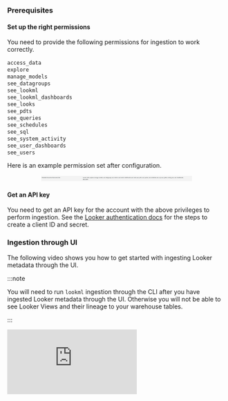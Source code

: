 ### Prerequisites

#### Set up the right permissions

You need to provide the following permissions for ingestion to work correctly.

```
access_data
explore
manage_models
see_datagroups
see_lookml
see_lookml_dashboards
see_looks
see_pdts
see_queries
see_schedules
see_sql
see_system_activity
see_user_dashboards
see_users
```

Here is an example permission set after configuration.

<p align="center">
  <img width="70%"  src="https://raw.githubusercontent.com/datahub-project/static-assets/main/imgs/looker_datahub_permission_set.png"/>
</p>

#### Get an API key

You need to get an API key for the account with the above privileges to perform ingestion. See the [Looker authentication docs](https://docs.looker.com/reference/api-and-integration/api-auth#authentication_with_an_sdk) for the steps to create a client ID and secret.

### Ingestion through UI

The following video shows you how to get started with ingesting Looker metadata through the UI.

:::note

You will need to run `lookml` ingestion through the CLI after you have ingested Looker metadata through the UI. Otherwise you will not be able to see Looker Views and their lineage to your warehouse tables.

:::

<div
  style={{
    position: "relative",
    paddingBottom: "57.692307692307686%",
    height: 0
  }}
>
  <iframe
    src="https://www.loom.com/embed/b8b9654e02714d20a44122cc1bffc1bb"
    frameBorder={0}
    webkitallowfullscreen=""
    mozallowfullscreen=""
    allowFullScreen=""
    style={{
      position: "absolute",
      top: 0,
      left: 0,
      width: "100%",
      height: "100%"
    }}
  />
</div>
